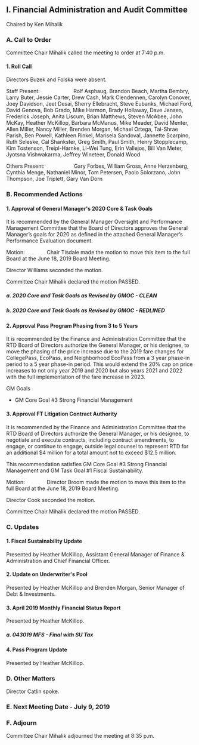 ## I. Financial Administration and Audit Committee

Chaired by Ken Mihalik

### A. Call to Order

Committee Chair Mihalik called the meeting to order at 7:40 p.m.

#### 1. Roll Call

Directors Buzek and Folska were absent.

Staff Present:                       Rolf Asphaug, Brandon Beach, Martha Bembry, Larry Buter, Jessie Carter, Drew Cash, Mark Clendennen, Carolyn Conover, Joey Davidson, Jeet Desai, Sherry Ellebracht, Steve Eubanks, Michael Ford, David Genova, Bob Grado, Mike Harmon, Brady Hollaway, Dave Jensen, Frederick Joseph, Anita Liscum, Brian Matthews, Steven McAbee, John McKay, Heather McKillop, Barbara McManus, Mike Meader, David Menter, Allen Miller, Nancy Miller, Brenden Morgan, Michael Ortega, Tai-Shrae Parish, Ben Powell, Kathleen Rinkel, Marisela Sandoval, Jannette Scarpino, Ruth Seleske, Cal Shankster, Greg Smith, Paul Smith, Henry Stopplecamp, Kim Tostenson, Treipl-Harnke, Li-Wei Tung, Erin Vallejos, Bill Van Meter, Jyotsna Vishwakarma, Jeffrey Wineteer, Donald Wood

Others Present:                    Gary Forbes, William Gross, Anne Herzenberg, Cynthia Menge, Nathaniel Minor, Tom Petersen, Paolo Solorzano, John Thompson, Joe Triplett, Gary Van Dorn

### B. Recommended Actions

#### 1. Approval of General Manager's 2020 Core & Task Goals

It is recommended by the General Manager Oversight and Performance Management Committee that the Board of Directors approves the General Manager’s goals for 2020 as defined in the attached General Manager’s Performance Evaluation document.

Motion:               Chair Tisdale made the motion to move this item to the full Board at the June 18, 2019 Board Meeting.

Director Williams seconded the motion.

Committee Chair Mihalik declared the motion PASSED.

##### a. 2020 Core and Task Goals as Revised by GMOC - CLEAN

##### b. 2020 Core and Task Goals as Revised by GMOC - REDLINED

#### 2. Approval Pass Program Phasing from 3 to 5 Years

It is recommended by the Finance and Administration Committee that the RTD Board of Directors authorize the General Manager, or his designee, to move the phasing of the price increase due to the 2019 fare changes for CollegePass, EcoPass, and Neighborhood EcoPass from a 3 year phase-in period to a 5 year phase-in period. This would extend the 20% cap on price increases to not only year 2019 and 2020 but also years 2021 and 2022 with the full implementation of the fare increase in 2023.

GM Goals

- GM Core Goal #3 Strong Financial Management

#### 3. Approval FT Litigation Contract Authority

It is recommended by the Finance and Administration Committee that the RTD Board of Directors authorize the General Manager, or his designee, to negotiate and execute contracts, including contract amendments, to engage, or continue to engage, outside legal counsel to represent RTD for an additional $4 million for a total amount not to exceed $12.5 million.

This recommendation satisfies GM Core Goal #3 Strong Financial Management and GM Task Goal #1 Fiscal Sustainability.

Motion:               Director Broom made the motion to move this item to the full Board at the June 18, 2019 Board Meeting.

Director Cook seconded the motion.

Committee Chair Mihalik declared the motion PASSED.

### C. Updates

#### 1. Fiscal Sustainability Update

Presented by Heather McKillop, Assistant General Manager of Finance & Administration and Chief Financial Officer.

#### 2. Update on Underwriter's Pool

Presented by Heather McKillop and Brenden Morgan, Senior Manager of Debt & Investments.

#### 3. April 2019 Monthly Financial Status Report

Presented by Heather McKillop.

##### a. 043019 MFS - Final with SU Tax

#### 4. Pass Program Update

Presented by Heather McKillop.

### D. Other Matters

Director Catlin spoke.

### E. Next Meeting Date - July 9, 2019

### F. Adjourn

Committee Chair Mihalik adjourned the meeting at 8:35 p.m.
